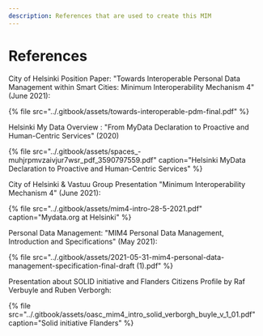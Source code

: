 ```yaml
---
description: References that are used to create this MIM
---
```


# References

City of Helsinki Position Paper: "Towards Interoperable Personal Data Management within Smart Cities: Minimum Interoperability Mechanism 4" \(June 2021\):

{% file src="../.gitbook/assets/towards-interoperable-pdm-final.pdf" %}

Helsinki My Data Overview : "From MyData Declaration to Proactive and Human-Centric Services" \(2020\)

{% file src="../.gitbook/assets/spaces\_-muhjrpmvzaivjur7wsr\_pdf\_3590797559.pdf" caption="Helsinki MyData Declaration to Proactive and Human-Centric Services" %}

City of Helsinki & Vastuu Group Presentation "Minimum Interoperability Mechanism 4"  \(June 2021\):

{% file src="../.gitbook/assets/mim4-intro-28-5-2021.pdf" caption="Mydata.org at Helsinki" %}

Personal Data Management: "MIM4 Personal Data Management, Introduction and Specifications" \(May 2021\):

{% file src="../.gitbook/assets/2021-05-31-mim4-personal-data-management-specification-final-draft \(1\).pdf" %}

Presentation about SOLID initiative and Flanders Citizens Profile by Raf Verbuyle and Ruben Verborgh:

{% file src="../.gitbook/assets/oasc\_mim4\_intro\_solid\_verborgh\_buyle\_v\_1\_01.pdf" caption="Solid initiative Flanders" %}

